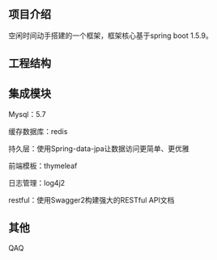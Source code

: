 ## 项目介绍
空闲时间动手搭建的一个框架，框架核心基于spring boot 1.5.9。

## 工程结构


## 集成模块
Mysql：5.7

缓存数据库：redis

持久层：使用Spring-data-jpa让数据访问更简单、更优雅

前端模板：thymeleaf

日志管理：log4j2

restful：使用Swagger2构建强大的RESTful API文档

## 其他
QAQ